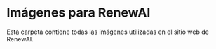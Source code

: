 # Imágenes para RenewAI

Esta carpeta contiene todas las imágenes utilizadas en el sitio web de RenewAI.
